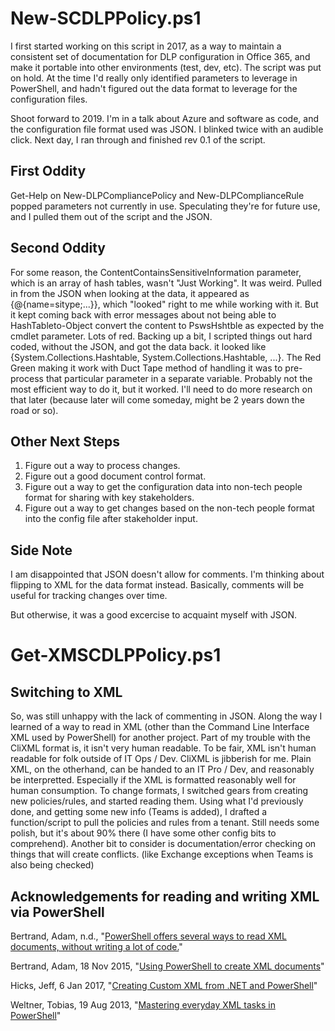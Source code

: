 New-SCDLPPolicy.ps1
===================

I first started working on this script in 2017, as a way to maintain a consistent
set of documentation for DLP configuration in Office 365, and make it portable
into other environments (test, dev, etc). The script was put on hold. At the time
I'd really only identified parameters to leverage in PowerShell, and hadn't
figured out the data format to leverage for the configuration files.

Shoot forward to 2019. I'm in a talk about Azure and software as code, and the
configuration file format used was JSON. I blinked twice with an audible click.
Next day, I ran through and finished rev 0.1 of the script.

First Oddity
------------

Get-Help on New-DLPCompliancePolicy and New-DLPComplianceRule popped parameters
not currently in use. Speculating they're for future use, and I pulled them
out of the script and the JSON.

Second Oddity
-------------
For some reason, the ContentContainsSensitiveInformation parameter, which is an
array of hash tables, wasn't "Just Working". It was weird. Pulled in from the JSON
when looking at the data, it appeared as {@{name=sitype;...}}, which "looked" right
to me while working with it. But it kept coming back with error messages about
not being able to HashTableto-Object convert the content to PswsHshtble as
expected by the cmdlet parameter. Lots of red. Backing up a bit, I scripted
things out hard coded, without the JSON, and got the data back. it looked like
{System.Collections.Hashtable, System.Collections.Hashtable, ...}. The Red Green
making it work with Duct Tape method of handling it was to pre-process that
particular parameter in a separate variable. Probably not the most efficient
way to do it, but it worked. I'll need to do more research on that later 
(because later will come someday, might be 2 years down the road or so).

Other Next Steps
----------------

1. Figure out a way to process changes.
2. Figure out a good document control format.
3. Figure out a way to get the configuration data into non-tech people format
   for sharing with key stakeholders.
4. Figure out a way to get changes based on the non-tech people format into the
   config file after stakeholder input.

Side Note
---------
I am disappointed that JSON doesn't allow for comments. I'm thinking about
flipping to XML for the data format instead. Basically, comments will be useful
for tracking changes over time.

But otherwise, it was a good excercise to acquaint myself with JSON.

Get-XMSCDLPPolicy.ps1
=====================

Switching to XML
----------------
So, was still unhappy with the lack of commenting in JSON. Along the way I
learned of a way to read in XML (other than the Command Line Interface XML used
by PowerShell) for another project. Part of my trouble with the CliXML format
is, it isn't very human readable. To be fair, XML isn't human readable for folk
outside of IT Ops / Dev. CliXML is jibberish for me. Plain XML, on the otherhand,
can be handed to an IT Pro / Dev, and reasonably be interpretted. Especially if
the XML is formatted reasonably well for human consumption. To change formats,
I switched gears from creating new policies/rules, and started reading them.
Using what I'd previously done, and getting some new info (Teams is added), I 
drafted a function/script to pull the policies and rules from a tenant. Still
needs some polish, but it's about 90% there (I have some other config bits to
comprehend). Another bit to consider is documentation/error checking on things
that will create conflicts. (like Exchange exceptions when Teams is also being
checked)

Acknowledgements for reading and writing XML via PowerShell
-----------------------------------------------------------
Bertrand, Adam, n.d., "[PowerShell offers several ways to read XML documents, without writing a lot of code.](https://www.business.com/articles/powershell-read-xml-files/)"

Bertrand, Adam, 18 Nov 2015, "[Using PowerShell to create XML documents](https://searchwindowsserver.techtarget.com/tip/Using-PowerShell-to-create-XML-documents)"

Hicks, Jeff, 6 Jan 2017, "[Creating Custom XML from .NET and PowerShell](https://www.petri.com/creating-custom-xml-net-powershell)"

Weltner, Tobias, 19 Aug 2013, "[Mastering everyday XML tasks in PowerShell](https://www.powershellmagazine.com/2013/08/19/mastering-everyday-xml-tasks-in-powershell/)"
